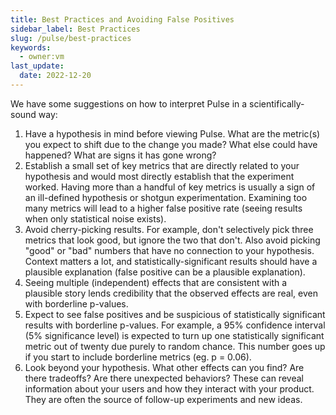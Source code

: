 ```yaml
---
title: Best Practices and Avoiding False Positives
sidebar_label: Best Practices
slug: /pulse/best-practices
keywords:
  - owner:vm
last_update:
  date: 2022-12-20
---
```


We have some suggestions on how to interpret Pulse in a scientifically-sound way:

1. Have a hypothesis in mind before viewing Pulse. What are the metric(s) you expect to shift due to the change you made? What else could have happened? What are signs it has gone wrong?
2. Establish a small set of key metrics that are directly related to your hypothesis and would most directly establish that the experiment worked. Having more than a handful of key metrics is usually a sign of an ill-defined hypothesis or shotgun experimentation. Examining too many metrics will lead to a higher false positive rate (seeing results when only statistical noise exists).
3. Avoid cherry-picking results. For example, don't selectively pick three metrics that look good, but ignore the two that don't. Also avoid picking "good" or "bad" numbers that have no connection to your hypothesis. Context matters a lot, and statistically-significant results should have a plausible explanation (false positive can be a plausible explanation).
4. Seeing multiple (independent) effects that are consistent with a plausible story lends credibility that the observed effects are real, even with borderline p-values.
5. Expect to see false positives and be suspicious of statistically significant results with borderline p-values. For example, a 95% confidence interval (5% significance level) is expected to turn up one statistically significant metric out of twenty due purely to random chance. This number goes up if you start to include borderline metrics (eg. p = 0.06).
6. Look beyond your hypothesis. What other effects can you find? Are there tradeoffs? Are there unexpected behaviors? These can reveal information about your users and how they interact with your product. They are often the source of follow-up experiments and new ideas.
